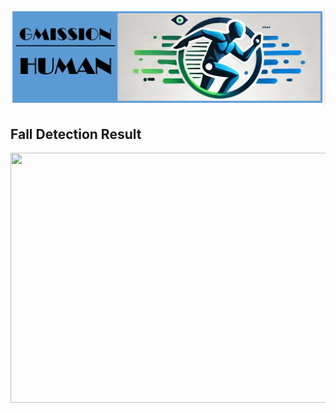 ![](https://github.com/Harry-KIT/GMISSION-Human/blob/main/assets/logo.png)

## Fall Detection Result
<img src="https://github.com/Harry-KIT/GMISSION-Human/blob/main/assets/detection.gif?raw=true" width="800" height="400">
